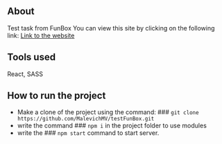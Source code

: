 ## About

Test task from FunBox
You can view this site by clicking on the following link:
[Link to the website](https://malevichmv.github.io/testFunBox/)

## Tools used 

React, SASS

## How to run the project

- Make a clone of the project using the command: ### `git clone https://github.com/MalevichMV/testFunBox.git`
- write the command ### `npm i` in the project folder to use modules
- write the ### `npm start` command to start server.
